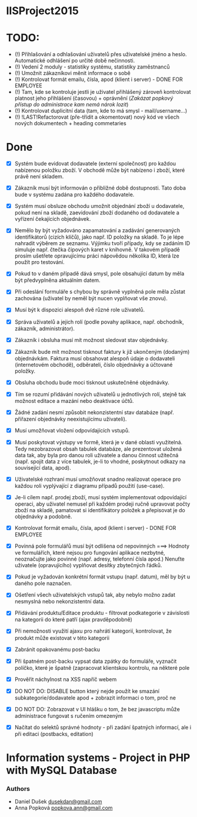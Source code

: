 # IISProject2015

TODO:
===
* (!) Přihlašování a odhlašování uživatelů přes uživatelské jméno a heslo. Automatické odhlášení po určité době nečinnosti.
* (!) Vedení 2 moduly - statistiky systému, statistiky zaměstnanců
* (!) Umožnit zákazníkovi měnit informace o sobě
* (!) Kontrolovat formát emailu, čísla, apod (klient i server) - DONE FOR EMPLOYEE
* (!) Tam, kde se kontroluje jestli je uživatel přihlášený zároveň kontrolovat platnost jeho přihlášení (časovou) + oprávnění (_Zakázat popkový přístup do administrace kam nemá nárok lozit_)
* (!) Kontrolovat duplicitní data (tam, kde to má smysl - mail/username...)
* (!) !LAST!Refactorovat (pře-třídit a okomentovat) nový kód ve všech nových dokumentech + heading commetaries


Done
===
* [x] Systém bude evidovat dodavatele (externí společnost) pro každou nabízenou položku zboží. V obchodě může být nabízeno i zboží, které právě není skladem. 
* [x] Zákazník musí být informován o přibližné době dostupnosti. Tato doba bude v systému zadána pro každého dodavatele. 
* [x] Systém musí obsluze obchodu umožnit objednání zboží u dodavatele, pokud není na skladě, zaevidování zboží dodaného od dodavatele a vyřízení čekajících objednávek. 
* [x] Nemělo by být vyžadováno zapamatování a zadávání generovaných identifikátorů (cizích klíčů), jako např. ID položky na skladě. To je lépe nahradit výběrem ze seznamu. Výjimku tvoří případy, kdy se zadáním ID simuluje např. čtečka čipových karet v knihovně. V takovém případě prosím ušetřete opravujícímu práci nápovědou několika ID, která lze použít pro testování.
* [x] Pokud to v daném případě dává smysl, pole obsahující datum by měla být předvyplněna aktuálním datem.
* [x] Při odeslání formuláře s chybou by správně vyplněná pole měla zůstat zachována (uživatel by neměl být nucen vyplňovat vše znovu).
* [x] Musí být k dispozici alespoň dvě různé role uživatelů.
* [x] Správa uživatelů a jejich rolí (podle povahy aplikace, např. obchodník, zákazník, administrátor).
* [x] Zákazník i obsluha musí mít možnost sledovat stav objednávky.
* [x] Zákazník bude mít možnost tisknout faktury k již ukončeným (dodaným) objednávkám. Faktura musí obsahovat alespoň údaje o dodavateli (internetovém obchodě), odběrateli, číslo objednávky a účtované položky.
* [x] Obsluha obchodu bude moci tisknout uskutečněné objednávky.
* [x] Tím se rozumí přidávání nových uživatelů u jednotlivých rolí, stejně tak možnost editace a mazání nebo deaktivace účtů.
* [x] Žádné zadání nesmí způsobit nekonzistentní stav databáze (např. přiřazení objednávky neexistujícímu uživateli).
* [x] Musí umožňovat vložení odpovídajících vstupů.
* [x] Musí poskytovat výstupy ve formě, která je v dané oblasti využitelná. Tedy nezobrazovat obsah tabulek databáze, ale prezentovat uložená data tak, aby byla pro danou roli uživatele a danou činnost užitečná (např. spojit data z více tabulek, je-li to vhodné, poskytnout odkazy na související data, apod).
* [x] Uživatelské rozhraní musí umožňovat snadno realizovat operace pro každou roli vyplývající z diagramu případů použití (use-case).
* [x] Je-li cílem např. prodej zboží, musí systém implementovat odpovídající operaci, aby uživatel nemusel při každém prodeji ručně upravovat počty zboží na skladě, pamatovat si identifikátory položek a přepisovat je do objednávky a podobně.
* [x] Kontrolovat formát emailu, čísla, apod (klient i server) - DONE FOR EMPLOYEE
* [x] Povinná pole formulářů musí být odlišena od nepovinných ===> Hodnoty ve formulářích, které nejsou pro fungování aplikace nezbytné, neoznačujte jako povinné (např. adresy, telefonní čísla apod.) Nenuťte uživatele (opravujícího) vyplňovat desítky zbytečných řádků.
* [x] Pokud je vyžadován konkrétní formát vstupu (např. datum), měl by být u daného pole naznačen.
* [x] Ošetření všech uživatelských vstupů tak, aby nebylo možno zadat nesmyslná nebo nekonzistentní data.
* [x] Přidávání produktu/Editace produktu - filtrovat podkategorie v závislosti na kategorii do které patří (ajax pravděpodobně)
* [x] Při nemožnosti využití ajaxu pro nahrátí kategorií, kontrolovat, že produkt může existovat v této kategorii
* [x] Zabránit opakovanému post-backu
* [x] Při špatném post-backu vypsat data zpátky do formuláře, vyznačit políčko, které je špatně (zapracovat klientskou kontrolu, na některé pole
* [x] Prověřit náchylnost na XSS napříč webem
* [x] DO NOT DO: DISABLE button který nejde použít ke smazání subkategorie/dodavatele apod + zobrazit informaci o tom, proč ne
* [x] DO NOT DO: Zobrazovat v UI hlášku o tom, že bez javascriptu může administrace fungovat s ručením omezeným
* [x] Načítat do selektů správné hodnoty - při zadání špatných informací, ale i při editaci (postbacks, editation)


# Information systems - Project in PHP with MySQL Database

### Authors

* Daniel Dušek <dusekdan@gmail.com>
* Anna Popková <popkova.ann@gmail.com>


